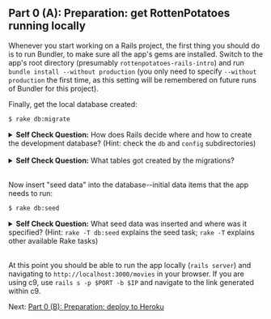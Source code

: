 ## Part 0 (A): Preparation: get RottenPotatoes running locally

Whenever you start working on a Rails project, the first thing you should do is to run Bundler, to make sure all the app's gems are installed.  Switch to the app's root directory (presumably `rottenpotatoes-rails-intro`) and run `bundle install --without production` (you only need to specify `--without production` the first time, as this setting will be remembered on future runs of Bundler for this project).

Finally, get the local database created:

```sh
$ rake db:migrate
```

<details>
  <summary><strong>Self Check Question:</strong> How does Rails decide where and how to create the development database?  (Hint: check the <code>db</code> and <code>config</code> subdirectories)</summary>
  <p><blockquote>The <code>rake db:migrate</code> command creates a local development database (following the specifications in <code>config/database.yml</code>) and runs the migrations in <code>db/migrate</code> to create the app's schema.  It also creates/updates the file <code>db/schema.rb</code> to reflect the latest database schema.  <strong>Note: it's important to keep this file under version control.</strong> </blockquote></p>
</details>
<br />

<details>
  <summary><strong>Self Check Question:</strong> What tables got created by the migrations?</summary>
  <p><blockquote>The <code>movies</code> table itself and the rails-internal <code>schema_migrations</code> table that records which migrations have been run.</blockquote></p>
</details>
<br />

Now insert "seed data" into the database--initial data items that the app needs to run:

```sh
$ rake db:seed
```

<details>
  <summary><strong>Self Check Question:</strong> What seed data was inserted and where was it specified? (Hint: <code>rake -T db:seed</code> explains the seed task; <code>rake -T</code> explains other available Rake tasks)</summary>
  <p><blockquote>A set of movie data which is specified in <code>db/seeds.rb</code></blockquote></p>
</details>
<br />

At this point you should be able to run the app locally (`rails server`) and navigating to `http://localhost:3000/movies` in your browser.  If you are using c9, use `rails s -p $PORT -b $IP` and navigate to the link generated within c9.

Next: [Part 0 (B): Preparation: deploy to Heroku](part_0_B.md)
